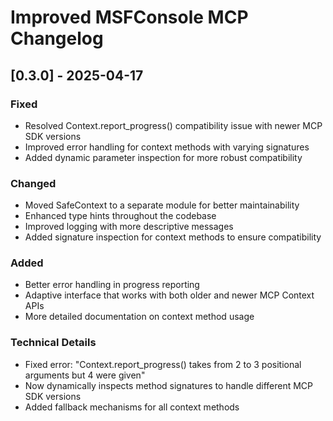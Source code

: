 # Improved MSFConsole MCP Changelog

## [0.3.0] - 2025-04-17

### Fixed
- Resolved Context.report_progress() compatibility issue with newer MCP SDK versions
- Improved error handling for context methods with varying signatures
- Added dynamic parameter inspection for more robust compatibility

### Changed
- Moved SafeContext to a separate module for better maintainability
- Enhanced type hints throughout the codebase
- Improved logging with more descriptive messages
- Added signature inspection for context methods to ensure compatibility

### Added
- Better error handling in progress reporting
- Adaptive interface that works with both older and newer MCP Context APIs
- More detailed documentation on context method usage

### Technical Details
- Fixed error: "Context.report_progress() takes from 2 to 3 positional arguments but 4 were given"
- Now dynamically inspects method signatures to handle different MCP SDK versions
- Added fallback mechanisms for all context methods
